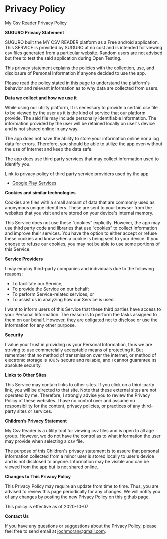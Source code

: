 # Privacy Policy
My Csv Reader Privacy Policy

**SUGURO Privacy Statement**

SUGURO built the MY CSV READER platform as a Free android application. This SERVICE is provided by SUGURO at no cost and is intended for viewing csv files generated from a particular website. Random users are not advised but free to test the said application during Open Testing.

This privacy statement explains the policies with the collection, use, and disclosure of Personal Information if anyone decided to use the app.

Please read the policy stated in this page to understand the platform's behavior and relevant information as to why data are collected from users.

**Data we collect and how we use it**

While using our utility platform, It is necessary to provide a certain csv file to be viewed by the user as it is the kind of service that our platform provide. The said file may include personally identifiable information. The information provided by the user will be retained locally on user's device and is not shared online in any way. 

The app does not have the ability to store your information online nor a log data for errors. Therefore, you should be able to utilize the app even without the use of Internet and keep the data safe.

The app does use third party services that may collect information used to identify you.

Link to privacy policy of third party service providers used by the app

*   [Google Play Services](https://www.google.com/policies/privacy/)

**Cookies and similar technologies**

Cookies are files with a small amount of data that are commonly used as anonymous unique identifiers. These are sent to your browser from the websites that you visit and are stored on your device's internal memory.

This Service does not use these “cookies” explicitly. However, the app may use third party code and libraries that use “cookies” to collect information and improve their services. You have the option to either accept or refuse these cookies and know when a cookie is being sent to your device. If you choose to refuse our cookies, you may not be able to use some portions of this Service.

**Service Providers**

I may employ third-party companies and individuals due to the following reasons:

*   To facilitate our Service;
*   To provide the Service on our behalf;
*   To perform Service-related services; or
*   To assist us in analyzing how our Service is used.

I want to inform users of this Service that these third parties have access to your Personal Information. The reason is to perform the tasks assigned to them on our behalf. However, they are obligated not to disclose or use the information for any other purpose.

**Security**

I value your trust in providing us your Personal Information, thus we are striving to use commercially acceptable means of protecting it. But remember that no method of transmission over the internet, or method of electronic storage is 100% secure and reliable, and I cannot guarantee its absolute security.

**Links to Other Sites**

This Service may contain links to other sites. If you click on a third-party link, you will be directed to that site. Note that these external sites are not operated by me. Therefore, I strongly advise you to review the Privacy Policy of these websites. I have no control over and assume no responsibility for the content, privacy policies, or practices of any third-party sites or services.

**Children’s Privacy Statement**

My Csv Reader is a utility tool for viewing csv files and is open to all age group. However, we do not have the control as to what information the user may provide when selecting a csv file. 

The purpose of this Children's privacy statement is to assure that personal information collected from a minor user is stored locally to user's device and is not disclosed to anyone. Information may be visible and can be viewed from the app but is not shared online.

**Changes to This Privacy Policy**

This Privacy Policy may require an update from time to time. Thus, you are advised to review this page periodically for any changes. We will notify you of any changes by posting the new Privacy Policy on this github page.

This policy is effective as of 2020-10-07

**Contact Us**

If you have any questions or suggestions about the Privacy Policy, please feel free to send email at jochmoran@gmail.com.
